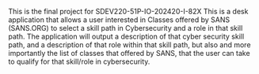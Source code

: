 This is the final project for SDEV220-51P-IO-202420-I-82X
This is a desk application that allows  a user interested in Classes offered by SANS (SANS.ORG) to select a skill path in Cybersecurity and a role in that skill path. 
The application will output a description of that cyber security skill path, and a description of that role within that skill path, but also and more importantly
the list of classes that offered by SANS, that the user can take to qualify for that skill/role in cybersecurity.
